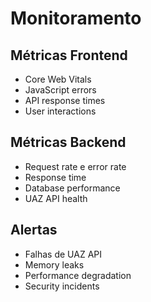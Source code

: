 # Monitoramento

## Métricas Frontend
- Core Web Vitals
- JavaScript errors
- API response times
- User interactions

## Métricas Backend
- Request rate e error rate
- Response time
- Database performance
- UAZ API health

## Alertas
- Falhas de UAZ API
- Memory leaks
- Performance degradation
- Security incidents
